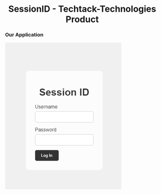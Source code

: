 <h1 align="center">
 SessionID - Techtack-Technologies Product
</h1>

### Our Application

![ourApplication!](/assets/app.jpeg "SessionID")